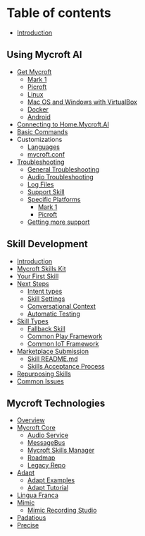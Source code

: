 # Table of contents

* [Introduction](README.md)

## Using Mycroft AI

* [Get Mycroft](using-mycroft-ai/get-started/get-mycroft.md)
  * [Mark 1](using-mycroft-ai/get-started/mark-1.md)
  * [Picroft](using-mycroft-ai/get-started/picroft.md)
  * [Linux](using-mycroft-ai/get-started/linux.md)
  * [Mac OS and Windows with VirtualBox](using-mycroft-ai/get-started/macos-and-windows-with-virtualbox.md)
  * [Docker](using-mycroft-ai/get-started/docker.md)
  * [Android](using-mycroft-ai/get-started/android.md)
* [Connecting to Home.Mycroft.AI](using-mycroft-ai/home-mycroft-ai.md)
* [Basic Commands](using-mycroft-ai/basic-commands.md)
* Customizations
  * [Languages](using-mycroft-ai/customizations/languages.md)
  * [mycroft.conf](using-mycroft-ai/customizations/mycroft-conf.md)
* [Troubleshooting](using-mycroft-ai/troubleshooting/README.md)
  * [General Troubleshooting](using-mycroft-ai/troubleshooting/general-troubleshooting.md)
  * [Audio Troubleshooting](using-mycroft-ai/troubleshooting/audio-troubleshooting.md)
  * [Log Files](using-mycroft-ai/troubleshooting/log-files.md)
  * [Support Skill](using-mycroft-ai/troubleshooting/support-skill.md)
  * [Specific Platforms](using-mycroft-ai/troubleshooting/specific-platforms/README.md)
    * [Mark 1](using-mycroft-ai/troubleshooting/specific-platforms/mark-1.md)
    * [Picroft](using-mycroft-ai/troubleshooting/specific-platforms/picroft.md)
  * [Getting more support](using-mycroft-ai/troubleshooting/getting-more-support.md)

## Skill Development

* [Introduction](skill-development/introduction.md)
* [Mycroft Skills Kit](skill-development/mycroft-skills-kit.md)
* [Your First Skill](skill-development/your-first-skill.md)
* [Next Steps](skill-development/next-steps/README.md)
  * [Intent types](skill-development/next-steps/intent-types.md)
  * [Skill Settings](skill-development/next-steps/skill-settings.md)
  * [Conversational Context](skill-development/next-steps/conversational-context.md)
  * [Automatic Testing](skill-development/next-steps/automatic-testing.md)
* [Skill Types]()
  * [Fallback Skill](skill-development/skill-types/fallback-skill.md)
  * [Common Play Framework](skill-development/skill-types/common-play-framework.md)
  * [Common IoT Framework]()
* [Marketplace Submission](skill-development/marketplace-submission/README.md)
  * [Skill README.md](skill-development/marketplace-submission/skill-readme-md.md)
  * [Skills Acceptance Process](skill-development/marketplace-submission/skills-acceptance-process.md)
* [Repurposing Skills](skill-development/repurposing-skills.md)
* [Common Issues](skill-development/common-issues.md)

## Mycroft Technologies
* [Overview](technologies/overview.md)
* [Mycroft Core]()
  * [Audio Service](technologies/mycroft-core/audio-service.md)
  * [MessageBus](technologies/mycroft-core/message-bus.md)
  * [Mycroft Skills Manager](technologies/mycroft-core/msm.md)
  * [Roadmap](technologies/mycroft-core/mycroft-roadmap.md)
  * [Legacy Repo](technologies/mycroft-core/legacy-repo.md)
* [Adapt](technologies/adapt.md)
  * [Adapt Examples](technologies/adapt-examples.md)
  * [Adapt Tutorial](technologies/adapt-tutorial.md)
* [Lingua Franca]()
* [Mimic](technologies/mimic.md)
  * [Mimic Recording Studio](technologies/mimic-recording-studio.md)
* [Padatious](technologies/padatious.md)
* [Precise](technologies/precise.md)
